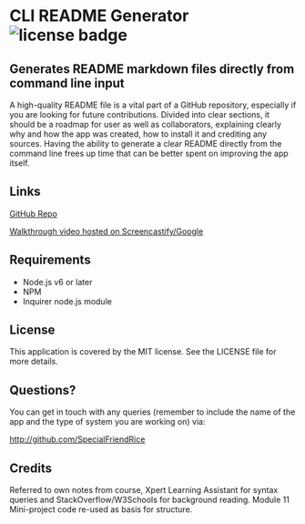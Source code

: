 
# CLI README Generator        ![license badge](https://img.shields.io/badge/License-MIT-blue.svg)

## Generates README markdown files directly from command line input

A high-quality README file is a vital part of a GitHub repository, especially if you are looking for future contributions. Divided into clear sections, it should be a roadmap for user as well as collaborators, explaining clearly why and how the app was created, how to install it and crediting any sources. Having the ability to generate a clear README directly from the command line frees up time that can be better spent on improving the app itself.

 ## Links

[GitHub Repo](https://github.com/specialfriendrice/CLI-README-generator)

[Walkthrough video hosted on Screencastify/Google](https://app.screencastify.com/v3/watch/Ob7pviWaQId0MecR3KgR)
      
    
## Requirements

* Node.js v6 or later
* NPM 
* Inquirer node.js module

## License

This application is covered by the MIT license. See the LICENSE file for more details.
    
    
## Questions?

You can get in touch with any queries (remember to include the name of the app and the type of system you are working on) via: 

http://github.com/SpecialFriendRice


## Credits

Referred to own notes from course, Xpert Learning Assistant for syntax queries and StackOverflow/W3Schools for background reading. Module 11 Mini-project code re-used as basis for structure.
    